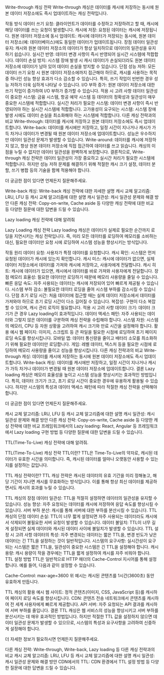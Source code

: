 Write-through 캐싱 전략
Write-through 캐싱은 데이터를 캐시에 저장하는 동시에 원본 데이터 저장소에도 즉시 업데이트하는 캐싱 전략입니다.

작동 방식
데이터 쓰기 요청: 클라이언트가 데이터를 수정하고 저장하려고 할 때, 캐시에 해당 데이터를 쓰는 요청이 발생합니다.
캐시에 저장: 요청된 데이터는 캐시에 저장됩니다.
원본 데이터 저장소에 동시 업데이트: 캐시에 데이터가 저장되는 동시에, 원본 데이터 저장소(예: 데이터베이스)에도 동일한 데이터가 업데이트됩니다.
장점
데이터 일관성 유지: 캐시와 원본 데이터 저장소의 데이터가 항상 일치하므로 데이터의 일관성을 유지하기 쉽습니다.
실시간 반영: 데이터 변경 사항이 즉시 반영되어 실시간 시스템에 적합합니다.
데이터 손실 방지: 시스템 장애 발생 시 캐시 데이터가 손실되더라도 원본 데이터 저장소에 데이터가 남아 있어 데이터 손실을 방지할 수 있습니다.
단점
성능 저하: 모든 데이터 쓰기 요청 시 원본 데이터 저장소에까지 접근해야 하므로, 캐시를 사용하는 목적 중 하나인 성능 향상 효과가 다소 감소할 수 있습니다. 특히, 쓰기 작업이 빈번한 경우 성능 저하가 더욱 심하게 나타날 수 있습니다.
I/O 부하 증가: 원본 데이터 저장소에 대한 쓰기 작업이 증가하여 I/O 부하가 증가할 수 있습니다.
적용 시 고려 사항
데이터 일관성이 중요한 시스템: 금융 시스템, 항공 예약 시스템 등 데이터의 정확성과 일관성이 매우 중요한 시스템에 적합합니다.
실시간 처리가 필요한 시스템: 데이터 변경 사항이 즉시 반영되어야 하는 실시간 시스템에 적합합니다.
고가용성이 요구되는 시스템: 시스템 장애 발생 시에도 데이터 손실을 최소화해야 하는 시스템에 적합합니다.
다른 캐싱 전략과의 비교
Write-through: 데이터를 캐시에 저장하고 원본 데이터 저장소에도 즉시 업데이트합니다.
Write-back: 데이터를 캐시에만 저장하고, 일정 시간이 지나거나 캐시가 가득 차거나 데이터가 변경될 때 원본 데이터 저장소에 업데이트합니다. 성능은 우수하지만 데이터 일관성 문제가 발생할 수 있습니다.
Write-around: 데이터를 캐시에 저장하지 않고, 항상 원본 데이터 저장소에 직접 접근하여 데이터를 쓰고 읽습니다. 캐싱의 이점을 누릴 수 없지만 데이터 일관성을 완벽하게 보장합니다.
결론적으로, Write-through 캐싱 전략은 데이터 일관성이 가장 중요하고 실시간 처리가 필요한 시스템에 적합합니다. 하지만 성능 저하 문제를 해결하기 위해 적절한 캐시 크기 설정, 데이터 분할, 쓰기 병합 등의 기술을 함께 적용해야 합니다.

더 궁금한 점이 있다면 언제든지 질문해주세요.

Write-back 캐싱: Write-back 캐싱 전략에 대한 자세한 설명
캐시 교체 알고리즘: LRU, LFU 등 캐시 교체 알고리즘에 대한 설명
캐시 일관성: 캐시 일관성 문제와 해결 방안
다른 캐싱 전략: Copy-on-write, Cache aside 등 다양한 캐싱 전략에 대한 비교
등 다양한 질문에 대한 답변을 드릴 수 있습니다.







Lazy loading 캐싱 전략에 대해 알려줘



Lazy Loading 캐싱 전략
Lazy loading 캐싱은 데이터가 실제로 필요한 순간까지 로딩을 지연시키는 캐싱 전략입니다. 즉, 미리 모든 데이터를 로딩하여 메모리를 소비하는 대신, 필요한 데이터만 요청 시에 로딩하여 시스템 성능을 향상시키는 방식입니다.

작동 원리
데이터 요청: 사용자가 특정 데이터를 요청합니다.
캐시 확인: 시스템은 먼저 요청된 데이터가 캐시에 있는지 확인합니다.
캐시 미스: 캐시에 데이터가 없으면, 실제 데이터 저장소에서 데이터를 가져와 캐시에 저장하고, 사용자에게 전달합니다.
캐시 히트: 캐시에 데이터가 있으면, 캐시에서 데이터를 바로 가져와 사용자에게 전달합니다.
장점
메모리 효율성: 필요한 데이터만 로딩하기 때문에 메모리 사용량을 줄일 수 있습니다.
빠른 응답 속도: 자주 사용되는 데이터는 캐시에 저장되어 있어 빠르게 제공될 수 있습니다.
시스템 부하 감소: 불필요한 데이터 로딩을 줄여 시스템 부하를 감소시킬 수 있습니다.
단점
초기 로딩 시간: 처음 데이터에 접근할 때는 실제 데이터 저장소에서 데이터를 가져와야 하므로 초기 로딩 시간이 다소 길어질 수 있습니다.
복잡성: 구현이 다소 복잡할 수 있으며, 캐시 관리 로직이 필요합니다.
적용 시 고려 사항
데이터 크기: 데이터 크기가 큰 경우 Lazy loading이 효과적입니다.
데이터 액세스 패턴: 자주 사용되는 데이터와 그렇지 않은 데이터를 구분하여 캐싱 전략을 수립해야 합니다.
시스템 자원: 시스템의 메모리, CPU 등 자원 상황을 고려하여 캐시 크기와 만료 시간을 설정해야 합니다.
활용 예시
웹 페이지: 이미지, 스크립트 등 큰 파일을 필요한 시점에 로딩하여 초기 페이지 로딩 속도를 향상시킵니다.
모바일 앱: 데이터 통신량을 줄이고 배터리 소모를 최소화하기 위해 필요한 데이터만 로딩합니다.
게임: 레벨 데이터, 텍스처 등을 필요한 시점에 로딩하여 메모리 사용량을 줄이고 성능을 향상시킵니다.
다른 캐싱 전략과의 비교
Write-through 캐싱: 데이터를 캐시에 저장하는 동시에 원본 데이터 저장소에도 즉시 업데이트합니다.
Write-back 캐싱: 데이터를 캐시에만 저장하고, 일정 시간이 지나거나 캐시가 가득 차거나 데이터가 변경될 때 원본 데이터 저장소에 업데이트합니다.
결론
Lazy loading 캐싱은 메모리 효율성을 높이고 시스템 성능을 향상시키는 효과적인 방법입니다. 특히, 데이터 크기가 크고, 초기 로딩 시간이 중요한 경우에 유용하게 활용될 수 있습니다. 하지만 시스템의 특성과 데이터 액세스 패턴에 따라 적절한 캐싱 전략을 선택해야 합니다.

더 궁금한 점이 있다면 언제든지 질문해주세요.

캐시 교체 알고리즘: LRU, LFU 등 캐시 교체 알고리즘에 대한 설명
캐시 일관성: 캐시 일관성 문제와 해결 방안
다른 캐싱 전략: Copy-on-write, Cache aside 등 다양한 캐싱 전략에 대한 비교
프레임워크에서의 Lazy loading: React, Angular 등 프레임워크에서 Lazy loading 구현 방법
등 다양한 질문에 대한 답변을 드릴 수 있습니다.







TTL(Time-To-Live) 캐싱 전략에 대해 알려줘.




TTL(Time-To-Live) 캐싱 전략
TTL이란?
TTL은 Time-To-Live의 약자로, 캐시된 데이터가 유효한 시간을 의미합니다. 즉, 캐시된 데이터를 얼마나 오랫동안 사용할 수 있는지를 설정하는 값입니다.

TTL 캐싱 전략이란?
TTL 캐싱 전략은 캐시된 데이터의 유효 기간을 미리 정해놓고, 해당 기간이 지나면 캐시를 무효화하는 방식입니다. 이를 통해 항상 최신 데이터를 제공하면서도 캐시의 효과를 누릴 수 있습니다.

TTL 캐싱의 장점
데이터 일관성: TTL을 적절히 설정하면 데이터의 일관성을 유지할 수 있습니다.
성능 향상: 자주 요청되는 데이터를 캐시에 저장하여 응답 속도를 향상시킬 수 있습니다.
서버 부하 분산: 캐시를 통해 서버에 대한 부하를 분산시킬 수 있습니다.
TTL 캐싱의 단점
데이터 손실: TTL이 너무 짧게 설정되면 자주 사용되는 데이터라도 캐시에서 삭제되어 불필요한 서버 요청이 발생할 수 있습니다.
데이터 불일치: TTL이 너무 길게 설정되면 실제 데이터와 캐시된 데이터 사이에 불일치가 발생할 수 있습니다.
TTL 설정 시 고려 사항
데이터의 특성: 자주 변경되는 데이터는 짧은 TTL을, 변경 빈도가 낮은 데이터는 긴 TTL을 설정하는 것이 일반적입니다.
시스템의 요구사항: 실시간성이 요구되는 시스템은 짧은 TTL을, 일관성이 중요한 시스템은 긴 TTL을 설정해야 합니다.
캐시 용량: 캐시 용량이 작을 경우에는 TTL을 짧게 설정하여 캐시를 자주 비워야 합니다.
TTL 설정 방법
TTL은 일반적으로 HTTP 헤더의 Cache-Control 지시어를 통해 설정합니다. 예를 들어, 다음과 같이 설정할 수 있습니다.

Cache-Control: max-age=3600
위 예시는 캐시된 콘텐츠를 1시간(3600초) 동안 유효하게 만듭니다.

TTL 캐싱의 활용 예시
웹 사이트: 정적 콘텐츠(이미지, CSS, JavaScript 등)를 캐시하여 페이지 로딩 속도를 향상시킵니다.
CDN: 콘텐츠 전송 네트워크에서 콘텐츠를 캐시하여 전 세계 사용자에게 빠르게 제공합니다.
API 서버: 자주 요청되는 API 결과를 캐시하여 서버 부하를 줄입니다.
결론
TTL 캐싱은 웹 서비스의 성능을 향상시키고 서버 부하를 분산시키는 데 매우 효과적인 방법입니다. 하지만 적절한 TTL 값을 설정하지 않으면 데이터 일관성 문제가 발생할 수 있으므로, 시스템의 특성과 요구사항을 고려하여 신중하게 설정해야 합니다.

더 자세한 정보가 필요하시면 언제든지 질문해주세요.

다른 캐싱 전략: Write-through, Write-back, Lazy loading 등 다른 캐싱 전략과의 비교
캐시 교체 알고리즘: LRU, LFU 등 캐시 교체 알고리즘에 대한 설명
캐시 일관성: 캐시 일관성 문제와 해결 방안
CDN에서의 TTL: CDN 환경에서 TTL 설정 방법
등 다양한 질문에 대한 답변을 드릴 수 있습니다.